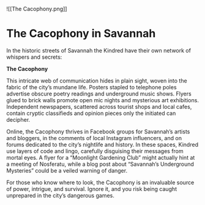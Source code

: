 ![[The Cacophony.png]]
# **The Cacophony in Savannah**

In the historic streets of Savannah the Kindred have their own network of whispers and secrets:  

**The Cacophony**  

This intricate web of communication hides in plain sight, woven into the fabric of the city’s mundane life. Posters stapled to telephone poles advertise obscure poetry readings and underground music shows. Flyers glued to brick walls promote open mic nights and mysterious art exhibitions. Independent newspapers, scattered across tourist shops and local cafes, contain cryptic classifieds and opinion pieces only the initiated can decipher.  

Online, the Cacophony thrives in Facebook groups for Savannah’s artists and bloggers, in the comments of local Instagram influencers, and on forums dedicated to the city’s nightlife and history. In these spaces, Kindred use layers of code and lingo, carefully disguising their messages from mortal eyes. A flyer for a “Moonlight Gardening Club” might actually hint at a meeting of Nosferatu, while a blog post about “Savannah’s Underground Mysteries” could be a veiled warning of danger.  

 For those who know where to look, the Cacophony is an invaluable source of power, intrigue, and survival. Ignore it, and you risk being caught unprepared in the city’s dangerous games.